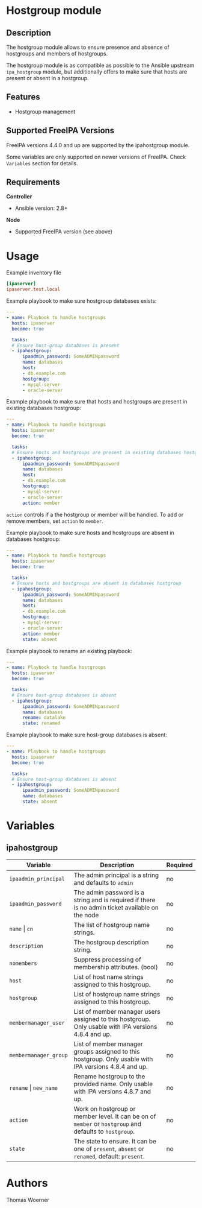 Hostgroup module
================

Description
-----------

The hostgroup module allows to ensure presence and absence of hostgroups and members of hostgroups.

The hostgroup module is as compatible as possible to the Ansible upstream `ipa_hostgroup` module, but additionally offers to make sure that hosts are present or absent in a hostgroup.


Features
--------
* Hostgroup management


Supported FreeIPA Versions
--------------------------

FreeIPA versions 4.4.0 and up are supported by the ipahostgroup module.

Some variables are only supported on newer versions of FreeIPA. Check `Variables` section for details.


Requirements
------------

**Controller**
* Ansible version: 2.8+

**Node**
* Supported FreeIPA version (see above)


Usage
=====

Example inventory file

```ini
[ipaserver]
ipaserver.test.local
```


Example playbook to make sure hostgroup databases exists:

```yaml
---
- name: Playbook to handle hostgroups
  hosts: ipaserver
  become: true

  tasks:
  # Ensure host-group databases is present
  - ipahostgroup:
      ipaadmin_password: SomeADMINpassword
      name: databases
      host:
      - db.example.com
      hostgroup:
      - mysql-server
      - oracle-server
```

Example playbook to make sure that hosts and hostgroups are present in existing databases hostgroup:

```yaml
---
- name: Playbook to handle hostgroups
  hosts: ipaserver
  become: true

  tasks:
  # Ensure hosts and hostgroups are present in existing databases hostgroup
  - ipahostgroup:
      ipaadmin_password: SomeADMINpassword
      name: databases
      host:
      - db.example.com
      hostgroup:
      - mysql-server
      - oracle-server
      action: member
```
`action` controls if a the hostgroup or member will be handled. To add or remove members, set `action` to `member`.

Example playbook to make sure hosts and hostgroups are absent in databases hostgroup:

```yaml
---
- name: Playbook to handle hostgroups
  hosts: ipaserver
  become: true

  tasks:
  # Ensure hosts and hostgroups are absent in databases hostgroup
  - ipahostgroup:
      ipaadmin_password: SomeADMINpassword
      name: databases
      host:
      - db.example.com
      hostgroup:
      - mysql-server
      - oracle-server
      action: member
      state: absent
```

Example playbook to rename an existing playbook:

```yaml
---
- name: Playbook to handle hostgroups
  hosts: ipaserver
  become: true

  tasks:
  # Ensure host-group databases is absent
  - ipahostgroup:
      ipaadmin_password: SomeADMINpassword
      name: databases
      rename: datalake
      state: renamed
```

Example playbook to make sure host-group databases is absent:

```yaml
---
- name: Playbook to handle hostgroups
  hosts: ipaserver
  become: true

  tasks:
  # Ensure host-group databases is absent
  - ipahostgroup:
      ipaadmin_password: SomeADMINpassword
      name: databases
      state: absent
```

Variables
=========

ipahostgroup
-------

Variable | Description | Required
-------- | ----------- | --------
`ipaadmin_principal` | The admin principal is a string and defaults to `admin` | no
`ipaadmin_password` | The admin password is a string and is required if there is no admin ticket available on the node | no
`name` \| `cn` | The list of hostgroup name strings. | no
`description` | The hostgroup description string. | no
`nomembers` | Suppress processing of membership attributes. (bool) | no
`host` | List of host name strings assigned to this hostgroup. | no
`hostgroup` | List of hostgroup name strings assigned to this hostgroup. | no
`membermanager_user` | List of member manager users assigned to this hostgroup. Only usable with IPA versions 4.8.4 and up. | no
`membermanager_group` | List of member manager groups assigned to this hostgroup. Only usable with IPA versions 4.8.4 and up. | no
`rename` \| `new_name` | Rename hostgroup to the provided name. Only usable with IPA versions 4.8.7 and up. | no
`action` | Work on hostgroup or member level. It can be on of `member` or `hostgroup` and defaults to `hostgroup`. | no
`state` | The state to ensure. It can be one of `present`, `absent` or `renamed`, default: `present`. | no


Authors
=======

Thomas Woerner
